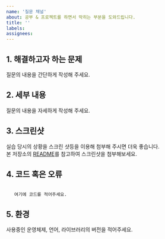 ```yaml
---
name: '질문 채널'
about: 공부 & 프로젝트를 하면서 막히는 부분을 도와드립니다.
title: ''
labels:
assignees: 
---
```


<!--
본 양식은 질문의 막연함을 도와주기 위한 도움을 드리기 위한 것입니다. 
양식을 참고해서 자유롭게 적어주세요. 필요 없는 부분은 삭제해주세요. 
-->

## 1. 해결하고자 하는 문제
질문의 내용을 간단하게 작성해 주세요.

## 2. 세부 내용
질문의 내용을 자세하게 작성해 주세요.

## 3. 스크린샷
실습 당시의 상황을 스크린 샷등을 이용해 첨부해 주시면 더욱 좋습니다. <br>
본 저장소의 [README](https://github.com/haileykang/Introduction-to-Internet-and-Web_060_2101/blob/main/README.md)를 참고하여 스크린샷을 첨부해보세요.

## 4. 코드 혹은 오류
```

   여기에 코드를 적어주세요. 

```

## 5. 환경
사용중인 운영체제, 언어, 라이브러리의 버전을 적어주세요.

